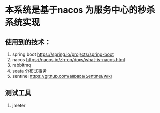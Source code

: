 # 本系统是基于nacos 为服务中心的秒杀系统实现


## 使用到的技术：

1. spring boot   https://spring.io/projects/spring-boot
2. nacos    https://nacos.io/zh-cn/docs/what-is-nacos.html
3. rabbitmq
4. seata 分布式事务  
5. sentinel https://github.com/alibaba/Sentinel/wiki 

## 测试工具
1. jmeter

